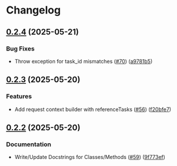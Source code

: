 # Changelog

## [0.2.4](https://github.com/google/a2a-python/compare/v0.2.3...v0.2.4) (2025-05-21)


### Bug Fixes

* Throw exception for task_id mismatches ([#70](https://github.com/google/a2a-python/issues/70)) ([a9781b5](https://github.com/google/a2a-python/commit/a9781b589075280bfaaab5742d8b950916c9de74))

## [0.2.3](https://github.com/google/a2a-python/compare/v0.2.2...v0.2.3) (2025-05-20)


### Features

* Add request context builder with referenceTasks ([#56](https://github.com/google/a2a-python/issues/56)) ([f20bfe7](https://github.com/google/a2a-python/commit/f20bfe74b8cc854c9c29720b2ea3859aff8f509e))

## [0.2.2](https://github.com/google/a2a-python/compare/v0.2.1...v0.2.2) (2025-05-20)


### Documentation

* Write/Update Docstrings for Classes/Methods ([#59](https://github.com/google/a2a-python/issues/59)) ([9f773ef](https://github.com/google/a2a-python/commit/9f773eff4dddc4eec723d519d0050f21b9ccc042))

